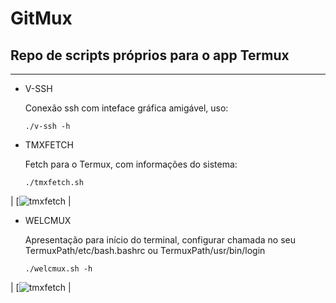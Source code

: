 # GitMux
## Repo de scripts próprios para o app Termux
---

- V-SSH

  Conexão ssh com inteface gráfica amigável, uso:

      ./v-ssh -h


- TMXFETCH

  Fetch para o Termux, com informações do sistema:
  
      ./tmxfetch.sh
| [![tmxfetch](https://github.com/Tk0082/giTmux/assets/105382833/29cfab7e-86ee-4331-a55f-c1289d27991f)
 |


- WELCMUX
  
  Apresentação para início do terminal, configurar chamada 
  no seu TermuxPath/etc/bash.bashrc ou TermuxPath/usr/bin/login

      ./welcmux.sh -h

| [![tmxfetch](https://github.com/Tk0082/giTmux/assets/105382833/0dbf980d-1360-4154-9a27-09702b8def75) |

